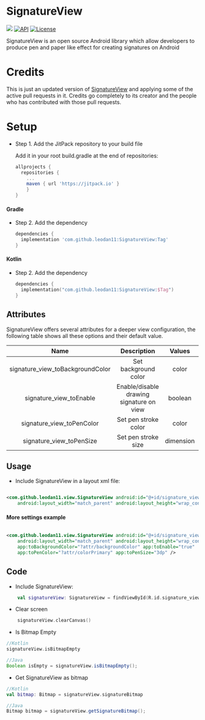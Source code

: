 # SignatureView

[![](https://jitpack.io/v/leodan11/SignatureView.svg)](https://jitpack.io/#leodan11/SignatureView)
[![API](https://img.shields.io/badge/API-21%2B-brightgreen.svg?style=flat)](https://android-arsenal.com/api?level=21)
[![License](https://img.shields.io/badge/License-Apache%202.0-blue.svg)](https://opensource.org/licenses/Apache-2.0)

SignatureView is an open source Android library which allow developers to produce pen and paper like
effect for creating signatures on Android

# Credits

This is just an updated version of [SignatureView](https://github.com/zahid-ali-shah/SignatureView)
and applying some of the active pull requests in it.
Credits go completely to its creator and the people who has contributed with those pull requests.

# Setup

- Step 1. Add the JitPack repository to your build file

  Add it in your root build.gradle at the end of repositories:

  ```gradle
  allprojects {
    repositories {
      ...
      maven { url 'https://jitpack.io' }
      }
  }
  ```

#### Gradle

- Step 2. Add the dependency

  ```gradle
  dependencies {
    implementation 'com.github.leodan11:SignatureView:Tag'
  }
  ```

#### Kotlin

- Step 2. Add the dependency

    ```kotlin
    dependencies {
      implementation("com.github.leodan11:SignatureView:$Tag")
    }
    ```

## Attributes

SignatureView offers several attributes for a deeper view configuration, the following table shows
all these options and their default value.

|               Name               |               Description                |  Values   |   Default   |
|:--------------------------------:|:----------------------------------------:|:---------:|:-----------:|
| signature_view_toBackgroundColor |           Set background color           |   color   | Color.WHITE |
|     signature_view_toEnable      | Enable/disable drawing signature on view |  boolean  |    true     |
|    signature_view_toPenColor     |           Set pen stroke color           |   color   | Color.BLACK |
|     signature_view_toPenSize     |           Set pen stroke size            | dimension |     3dp     |

## Usage

* Include SignatureView in a layout xml file:

~~~xml                                            

<com.github.leodan11.view.SignatureView android:id="@+id/signature_view"
    android:layout_width="match_parent" android:layout_height="wrap_content" />

~~~

#### More settings example

~~~xml

<com.github.leodan11.view.SignatureView android:id="@+id/signature_view"
    android:layout_width="match_parent" android:layout_height="wrap_content"
    app:toBackgroundColor="?attr/backgroundColor" app:toEnable="true"
    app:toPenColor="?attr/colorPrimary" app:toPenSize="3dp" />
~~~

## Code

* Include SignatureView:

```kotlin
    val signatureView: SignatureView = findViewById(R.id.signature_view)
 ```

* Clear screen

```kotlin
    signatureView.clearCanvas()
```

* Is Bitmap Empty

```kotlin
//Kotlin
signatureView.isBitmapEmpty
```

```java
//Java
Boolean isEmpty = signatureView.isBitmapEmpty();
```

* Get SignatureView as bitmap

```kotlin
//Kotlin
val bitmap: Bitmap = signatureView.signatureBitmap
```

```java
//Java
Bitmap bitmap = signatureView.getSignatureBitmap();
```
